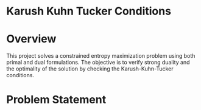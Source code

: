 # Karush Kuhn Tucker Conditions

# Overview

This project solves a constrained entropy maximization problem using both primal and dual formulations. The objective is to verify strong duality and the optimality of the solution by checking the Karush-Kuhn-Tucker conditions.

# Problem Statement
